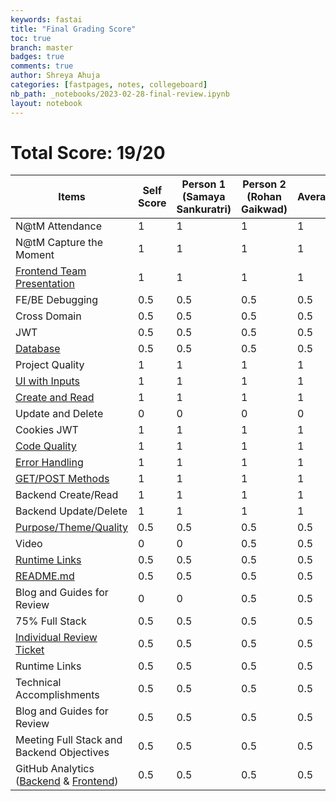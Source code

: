 ```yaml
---
keywords: fastai
title: "Final Grading Score"
toc: true
branch: master
badges: true
comments: true
author: Shreya Ahuja
categories: [fastpages, notes, collegeboard]
nb_path: _notebooks/2023-02-28-final-review.ipynb
layout: notebook
---
```


# Total Score: 19/20

| Items                                     | Self Score | Person 1 (Samaya Sankuratri) | Person 2 (Rohan Gaikwad) |  Average  |
|-------------------------------------------|------------|------------------------------|--------------------------|-----------|
| N@tM Attendance                           | 1          | 1                            | 1                        | 1         |
| N@tM Capture the Moment                   | 1          | 1                            | 1                        | 1         |
| [Frontend Team Presentation](https://shreya-ahujaa.github.io/SERA/)                | 1          | 1                            | 1                        | 1         |
| FE/BE Debugging                           | 0.5        | 0.5                          | 0.5                      | 0.5       |
| Cross Domain                             | 0.5        | 0.5                          | 0.5                      | 0.5       |
| JWT                                       | 0.5        | 0.5                          | 0.5                      | 0.5       |
| [Database](https://github.com/Rebecca-123/SERA_spring/tree/main/src/main/java/com/nighthawk/team_backend/mvc/database)                                  | 0.5        | 0.5                          | 0.5                      | 0.5       |
| Project Quality                           | 1          | 1                            | 1                        | 1         |
| [UI with Inputs](https://shreya-ahujaa.github.io/SERA/reviews?id=81)                           | 1          | 1                            | 1                        | 1         |
| [Create and Read](https://shreya-ahujaa.github.io/SERA/reviews?id=81)                           | 1          | 1                            | 1                        | 1         |
| Update and Delete                         | 0          | 0                            | 0                        | 0         |
| Cookies JWT                               | 1          | 1                            | 1                        | 1         |
| [Code Quality](https://github.com/Rebecca-123/SERA_spring/blob/main/src/main/java/com/nighthawk/team_backend/mvc/database/reviews/ReviewViewController.java)                              | 1          | 1                            | 1                        | 1         |
| [Error Handling](https://github.com/Rebecca-123/SERA_spring/blob/main/src/main/java/com/nighthawk/team_backend/mvc/database/reviews/ReviewViewController.java#L94)                            | 1          | 1                            | 1                        | 1         |
| [GET/POST Methods](https://github.com/Rebecca-123/SERA_spring/blob/main/src/main/java/com/nighthawk/team_backend/mvc/database/reviews/ReviewViewController.java#L41)                          | 1          | 1                            | 1                        | 1         |
| Backend Create/Read                       | 1          | 1                            | 1                        | 1         |
| Backend Update/Delete                     | 1          | 1                            | 1                        | 1         |
| [Purpose/Theme/Quality](https://www.canva.com/design/DAFXeTVAUNk/9TCCE3cmFNJDpAMCRjvOMw/edit)                     | 0.5        | 0.5                          | 0.5                      | 0.5       |
| Video                                     | 0          | 0                            | 0.5                      | 0.5       |
| [Runtime Links](https://shreya-ahujaa.github.io/SERA/reviews?id=81)                             | 0.5        | 0.5                          | 0.5                      | 0.5       |
| [README.md](https://github.com/shreya-ahujaa/SERA#readme)                                 | 0.5        | 0.5                          | 0.5                      | 0.5       |
| Blog and Guides for Review                | 0          | 0                            | 0.5                      | 0.5       |
| 75% Full Stack                            | 0.5        | 0.5                          | 0.5                      | 0.5       |
| [Individual Review Ticket](https://github.com/shreya-ahujaa/fastpages/issues/18)                  | 0.5        | 0.5                          | 0.5                      | 0.5       |
| Runtime Links                             | 0.5        | 0.5                          | 0.5                      | 0.5       |
| Technical Accomplishments                 | 0.5        | 0.5                          | 0.5                      | 0.5       |
| Blog and Guides for Review                | 0.5        | 0.5                          | 0.5                      | 0.5       |
| Meeting Full Stack and Backend Objectives | 0.5        | 0.5                          | 0.5                      | 0.5       |
| GitHub Analytics ([Backend](https://github.com/Rebecca-123/SERA_spring/graphs/contributors) & [Frontend](https://github.com/shreya-ahujaa/SERA/graphs/contributors))                          | 0.5        | 0.5                          | 0.5                      | 0.5       |